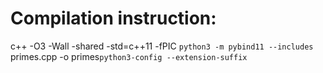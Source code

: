 # Compilation instruction:
c++ -O3 -Wall -shared -std=c++11 -fPIC `python3 -m pybind11 --includes` primes.cpp -o primes`python3-config --extension-suffix`

